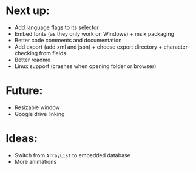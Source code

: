 # Next up:
- Add language flags to its selector
- Embed fonts (as they only work on Windows) + msix packaging
- Better code comments and documentation
- Add export (add xml and json) + choose export directory + character-checking from fields
- Better readme
- Linux support (crashes when opening folder or browser)

# Future:
- Resizable window
- Google drive linking

# Ideas:
- Switch from `ArrayList` to embedded database
- More animations